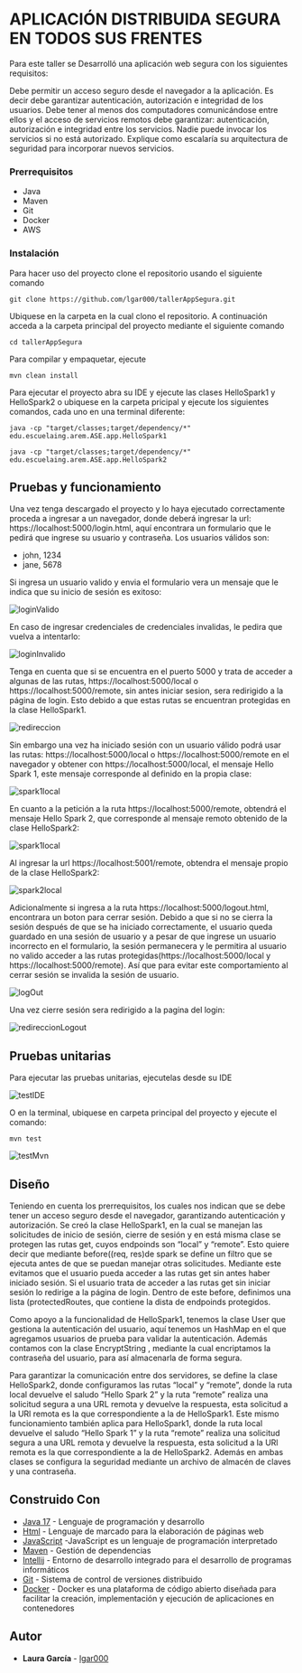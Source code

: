 # APLICACIÓN DISTRIBUIDA SEGURA EN TODOS SUS FRENTES

Para este taller se Desarrolló una aplicación web segura con los siguientes requisitos:

Debe permitir un acceso seguro desde el navegador a la aplicación. Es decir debe garantizar autenticación, autorización e integridad de los usuarios.
Debe tener al menos dos computadores comunicándose entre ellos y el acceso de servicios remotos debe garantizar: autenticación, autorización e integridad entre los servicios. Nadie puede invocar los servicios si no está autorizado.
Explique como escalaría su arquitectura de seguridad para incorporar nuevos servicios.

### Prerrequisitos

- Java
- Maven
- Git
- Docker
- AWS
  
### Instalación

Para hacer uso del proyecto clone el repositorio usando el siguiente comando

```
git clone https://github.com/lgar000/tallerAppSegura.git
```

Ubiquese en la carpeta en la cual clono el repositorio. A continuación
acceda a la carpeta principal del proyecto mediante el siguiente comando

```
cd tallerAppSegura
```

Para compilar y empaquetar, ejecute

```
mvn clean install
```

Para ejecutar el proyecto abra su IDE y ejecute las clases HelloSpark1 y HelloSpark2 o ubiquese en la carpeta pricipal y ejecute los siguientes comandos, cada uno en una terminal diferente:

```
java -cp "target/classes;target/dependency/*" edu.escuelaing.arem.ASE.app.HelloSpark1
```

```
java -cp "target/classes;target/dependency/*" edu.escuelaing.arem.ASE.app.HelloSpark2
```

## Pruebas y funcionamiento

Una vez tenga descargado el proyecto y lo haya ejecutado correctamente proceda a ingresar a un navegador, donde deberá ingresar la url: https://localhost:5000/login.html, aquí encontrara un formulario que le pedirá que ingrese su usuario y contraseña. Los usuarios válidos son:

- john, 1234
- jane, 5678

Si ingresa un usuario valido y envia el formulario vera un mensaje que le indica que su inicio de sesión es exitoso:

![loginValido](https://github.com/lgar000/tallerAppSegura/blob/main/Imagenes/loginValido.png)

En caso de ingresar credenciales de credenciales invalidas, le pedira que vuelva a intentarlo:

![loginInvalido](https://github.com/lgar000/tallerAppSegura/blob/main/Imagenes/loginInvalido.png)

Tenga en cuenta que si se encuentra en el puerto 5000 y trata de acceder a algunas de las rutas, https://localhost:5000/local o https://localhost:5000/remote, sin antes iniciar sesion, sera redirigido a la página de login. Esto debido a que estas rutas se encuentran protegidas en la clase HelloSpark1.

![redireccion](https://github.com/lgar000/tallerAppSegura/blob/main/Imagenes/intentoDeAccesoLocalSinInicioDeSesi%C3%B3n.png)

Sin embargo una vez ha iniciado sesión con un usuario válido podrá usar las rutas:  https://localhost:5000/local o https://localhost:5000/remote en el navegador y obtener con https://localhost:5000/local, el mensaje Hello Spark 1, este mensaje corresponde al definido en la propia clase:

![spark1local](https://github.com/lgar000/tallerAppSegura/blob/main/Imagenes/spark1local.png)

En cuanto a la petición a la ruta https://localhost:5000/remote, obtendrá el mensaje Hello Spark 2, que corresponde al mensaje remoto obtenido de la clase HelloSpark2:

![spark1local](https://github.com/lgar000/tallerAppSegura/blob/main/Imagenes/spark1remote.png)

Al ingresar la url https://localhost:5001/remote, obtendra el mensaje propio de la clase HelloSpark2:

![spark2local](https://github.com/lgar000/tallerAppSegura/blob/main/Imagenes/spark2local.png)

Adicionalmente si ingresa a la ruta https://localhost:5000/logout.html, encontrara un boton para cerrar sesión. Debido a que si no se cierra la sesión después de que se ha iniciado correctamente, el usuario queda guardado en una sesión de usuario y a pesar de que ingrese un usuario incorrecto en el formulario, la sesión permanecera y le permitira al usuario no valido acceder a las rutas protegidas(https://localhost:5000/local y https://localhost:5000/remote). Así que para evitar este comportamiento al cerrar sesión se invalida la sesión de usuario.

![logOut](https://github.com/lgar000/tallerAppSegura/blob/main/Imagenes/logout.png)

Una vez cierre sesión sera redirigido a la pagina del login:

![redireccionLogout](https://github.com/lgar000/tallerAppSegura/blob/main/Imagenes/redirecci%C3%B3nLogOut.png)

## Pruebas unitarias

Para ejecutar las pruebas unitarias, ejecutelas desde su IDE

![testIDE](https://github.com/lgar000/tallerAppSegura/blob/main/Imagenes/pruebasIDE.png)

O en la terminal, ubiquese en carpeta principal del proyecto y ejecute el comando:

```
mvn test
```

![testMvn](https://github.com/lgar000/tallerAppSegura/blob/main/Imagenes/testMvn.png)

## Diseño

Teniendo en cuenta los prerrequisitos, los cuales nos indican que se debe tener un acceso seguro desde el navegador, garantizando autenticación y autorización. Se creó la clase HelloSpark1, en la cual se manejan las solicitudes de inicio de sesión, cierre de sesión y en está misma clase se protegen las rutas get, cuyos endpoinds son “local” y “remote”. Esto quiere decir que mediante before((req, res)de spark  se define un filtro que se ejecuta antes de que se puedan manejar otras solicitudes. Mediante este evitamos que el usuario pueda acceder a las rutas get sin antes haber iniciado sesión. Si el usuario trata de  acceder a las rutas get sin iniciar sesión lo redirige a la página de login. Dentro de este before, definimos una lista (protectedRoutes, que contiene la dista de endpoinds protegidos.

Como apoyo a la funcionalidad de HelloSpark1, tenemos la clase User que gestiona la autenticación del usuario,  aquí tenemos un HashMap en el que agregamos usuarios de prueba para validar la autenticación. Además contamos con la clase EncryptString
, mediante la cual encriptamos la contraseña del usuario, para así almacenarla de forma segura.

Para garantizar la comunicación entre dos servidores, se define la clase HelloSpark2,  donde configuramos las rutas “local” y “remote”, donde la ruta local devuelve el saludo “Hello Spark 2” y la ruta “remote” realiza una solicitud segura a una URL remota y devuelve la respuesta, esta solicitud a la URl remota es la que correspondiente a la de HelloSpark1. Este mismo funcionamiento también aplica para HelloSpark1, donde la ruta local devuelve el saludo “Hello Spark 1” y la ruta “remote” realiza una solicitud segura a una URL remota y devuelve la respuesta, esta solicitud a la URl remota es la que correspondiente a la de HelloSpark2. Además en ambas clases se configura la seguridad mediante un archivo de almacén de claves y una contraseña.


## Construido Con

* [Java 17](https://www.oracle.com/java/technologies/javase/jdk17-archive-downloads.html) - Lenguaje de programación y desarrollo
* [Html](https://developer.mozilla.org/es/docs/Web/HTML) - Lenguaje de marcado para la elaboración de páginas web
* [JavaScript](https://developer.mozilla.org/es/docs/Web/CSS) -JavaScript es un lenguaje de programación interpretado
* [Maven](https://maven.apache.org/) - Gestión de dependencias
* [Intellij](https://www.jetbrains.com/es-es/idea/) - Entorno de desarrollo integrado para el desarrollo de programas informáticos
* [Git](https://rometools.github.io/rome/) - Sistema de control de versiones distribuido
* [Docker](https://www.docker.com/) - Docker es una plataforma de código abierto diseñada para facilitar la creación, implementación y ejecución de aplicaciones en contenedores

## Autor

* **Laura García** - [lgar000](https://github.com/lgar000)

